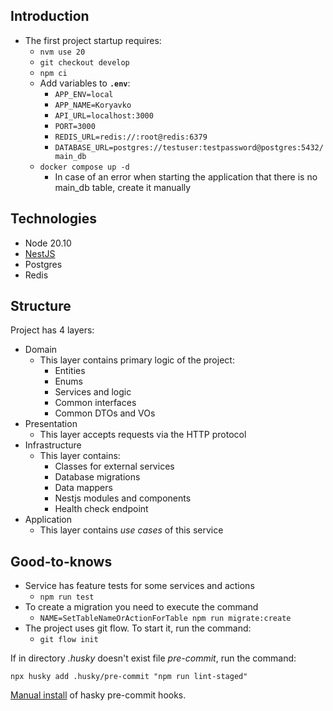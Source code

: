 ## Introduction
* The first project startup requires:
    * `nvm use 20`
    * `git checkout develop`
    * `npm ci`
    * Add variables to **`.env`**: 
      * `APP_ENV=local`
      * `APP_NAME=Koryavko`
      * `API_URL=localhost:3000`
      * `PORT=3000`
      * `REDIS_URL=redis://:root@redis:6379`
      * `DATABASE_URL=postgres://testuser:testpassword@postgres:5432/main_db`
    * `docker compose up -d`
      * In case of an error when starting the application that there is no main_db table, create it manually

## Technologies

* Node 20.10
* [NestJS](https://docs.nestjs.com/)
* Postgres
* Redis

## Structure

Project has 4 layers:

* Domain
    * This layer contains primary logic of the project:
        * Entities
        * Enums
        * Services and logic
        * Common interfaces
        * Common DTOs and VOs
* Presentation
    * This layer accepts requests via the HTTP protocol
* Infrastructure
    * This layer contains:
        * Classes for external services
        * Database migrations
        * Data mappers
        * Nestjs modules and components
        * Health check endpoint
* Application
    * This layer contains *use cases* of this service

## Good-to-knows

* Service has feature tests for some services and actions
    * `npm run test`
* To create a migration you need to execute the command
  * `NAME=SetTableNameOrActionForTable npm run migrate:create`
* The project uses git flow. To start it, run the command:
  * `git flow init`

If in directory *.husky* doesn't exist file *pre-commit*, run the command:
```shell
npx husky add .husky/pre-commit "npm run lint-staged"
```
[Manual install](https://typicode.github.io/husky/#/?id=install) of hasky pre-commit hooks.
